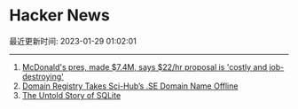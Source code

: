 # Hacker News

最近更新时间: 2023-01-29 01:02:01

--- 
1. [McDonald's pres, made $7.4M, says $22/hr proposal is 'costly and job-destroying'](https://www.businessinsider.com/mcdonalds-exec-slams-california-lawmakers-for-passing-fast-food-law-2023-1) 
2. [Domain Registry Takes Sci-Hub’s .SE Domain Name Offline](https://torrentfreak.com/domain-registry-takes-sci-hubs-se-domain-name-offline-230126/) 
3. [The Untold Story of SQLite](https://corecursive.com/066-sqlite-with-richard-hipp/) 

